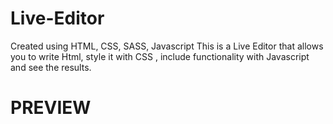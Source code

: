 # Live-Editor
Created using HTML, CSS, SASS, Javascript
This is a Live Editor that allows you to write Html, style it with CSS , include functionality with Javascript and see the results.

# PREVIEW
